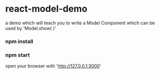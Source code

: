 # react-model-demo
a demo which will teach you to write a Model Component which can be used by 'Model.show( )'


### npm install
### npm start 

open your browser with 'http://127.0.0.1:3000'